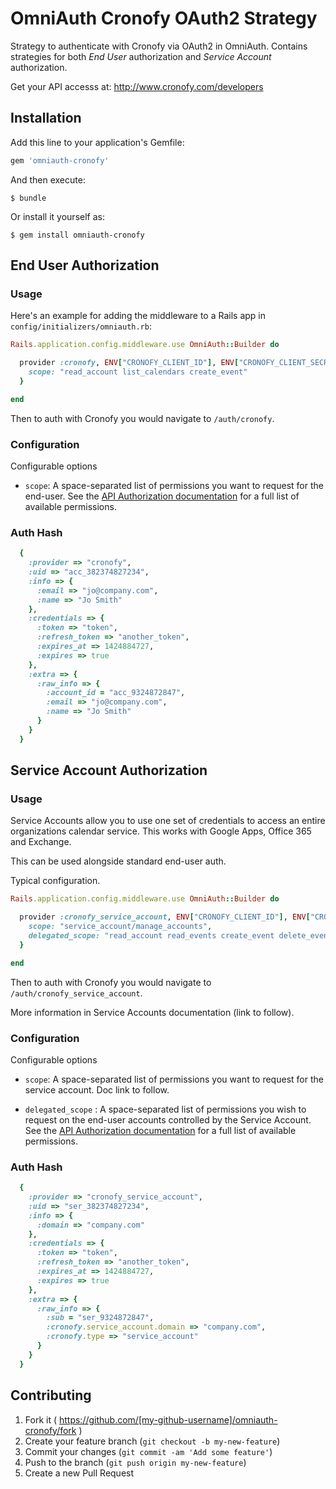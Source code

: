 # OmniAuth Cronofy OAuth2 Strategy

Strategy to authenticate with Cronofy via OAuth2 in OmniAuth. Contains strategies for both *End User* authorization and *Service Account* authorization.

Get your API accesss at: http://www.cronofy.com/developers

## Installation

Add this line to your application's Gemfile:

```ruby
gem 'omniauth-cronofy'
```

And then execute:

    $ bundle

Or install it yourself as:

    $ gem install omniauth-cronofy

## End User Authorization

### Usage

Here's an example for adding the middleware to a Rails app in `config/initializers/omniauth.rb`:

```ruby
Rails.application.config.middleware.use OmniAuth::Builder do

  provider :cronofy, ENV["CRONOFY_CLIENT_ID"], ENV["CRONOFY_CLIENT_SECRET"], {
    scope: "read_account list_calendars create_event"
  }

end
```

Then to auth with Cronofy you would navigate to `/auth/cronofy`.

### Configuration

Configurable options

* `scope`: A space-separated list of permissions you want to request for the end-user. See the [API Authorization documentation](http://www.cronofy.com/developers/api#authorization) for a full list of available permissions.


### Auth Hash

```ruby
  {
    :provider => "cronofy",
    :uid => "acc_382374827234",
    :info => {
      :email => "jo@company.com",
      :name => "Jo Smith"
    },
    :credentials => {
      :token => "token",
      :refresh_token => "another_token",
      :expires_at => 1424884727,
      :expires => true
    },
    :extra => {
      :raw_info => {
        :account_id = "acc_9324872847",
        :email => "jo@company.com",
        :name => "Jo Smith"
      }
    }
  }
```


## Service Account Authorization

### Usage

Service Accounts allow you to use one set of credentials to access an entire organizations calendar service. This works with Google Apps, Office 365 and Exchange.

This can be used alongside standard end-user auth.

Typical configuration.

```ruby
Rails.application.config.middleware.use OmniAuth::Builder do

  provider :cronofy_service_account, ENV["CRONOFY_CLIENT_ID"], ENV["CRONOFY_CLIENT_SECRET"], {
    scope: "service_account/manage_accounts",
    delegated_scope: "read_account read_events create_event delete_event",
  }

end
```

Then to auth with Cronofy you would navigate to `/auth/cronofy_service_account`.

More information in Service Accounts documentation (link to follow).

### Configuration

Configurable options

* `scope`: A space-separated list of permissions you want to request for the service account. Doc link to follow.

* `delegated_scope` : A space-separated list of permissions you wish to request on the end-user accounts controlled by the Service Account. See the [API Authorization documentation](http://www.cronofy.com/developers/api#authorization) for a full list of available permissions.

### Auth Hash

```ruby
  {
    :provider => "cronofy_service_account",
    :uid => "ser_382374827234",
    :info => {
      :domain => "company.com"
    },
    :credentials => {
      :token => "token",
      :refresh_token => "another_token",
      :expires_at => 1424884727,
      :expires => true
    },
    :extra => {
      :raw_info => {
        :sub = "ser_9324872847",
        :cronofy.service_account.domain => "company.com",
        :cronofy.type => "service_account"
      }
    }
  }
```

## Contributing

1. Fork it ( https://github.com/[my-github-username]/omniauth-cronofy/fork )
2. Create your feature branch (`git checkout -b my-new-feature`)
3. Commit your changes (`git commit -am 'Add some feature'`)
4. Push to the branch (`git push origin my-new-feature`)
5. Create a new Pull Request
